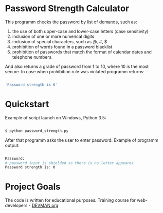 # Password Strength Calculator

This programm checks the password by list of demands, such as:

1. the use of both upper-case and lower-case letters (case sensitivity)
2. inclusion of one or more numerical digits
3. inclusion of special characters, such as @, #, $
4. prohibition of words found in a password blacklist
5. prohibition of passwords that match the format of calendar dates and telephone numbers.

And also returns a grade of password from 1 to 10, where 10 is the most secure. In case when prohibition rule was violated programm returns: 

``` bash

'Password strength is 0' 

```

# Quickstart

Example of script launch on Windows, Python 3.5:

``` bash

$ python password_strength.py

```

After that programm asks the user to enter password. Example of programm output:

``` bash

Password:
# password input is shielded so there is no letter appeares
Password strength is: 0


```

# Project Goals

The code is written for educational purposes. Training course for web-developers - [DEVMAN.org](https://devman.org)
